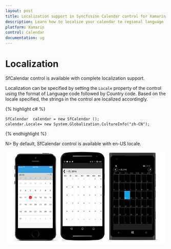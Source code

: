 ```yaml
---
layout: post
title: Localization support in Syncfusion Calendar control for Xamarin.Forms
description: Learn how to localize your calendar to regional language
platform: Xamarin
control: Calendar
documentation: ug
---
```


# Localization

SfCalendar control is available with complete localization support.
 
Localization can be specified by setting the `Locale` property of the control using the format of Language code followed by Country code. Based on the locale specified, the strings in the control are localized accordingly.
    
    

{% highlight c# %}

	SfCalendar  calendar = new SfCalendar ();
	calendar.Locale= new System.Globalization.CultureInfo("zh-CN");
	
{% endhighlight %}

N> By default, SfCalendar control is available with en-US locale.  

![](images/Localization.png)